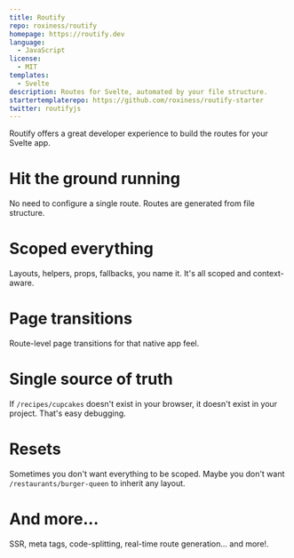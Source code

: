 ```yaml
---
title: Routify
repo: roxiness/routify
homepage: https://routify.dev
language:
  - JavaScript
license:
  - MIT
templates:
  - Svelte
description: Routes for Svelte, automated by your file structure.
startertemplaterepo: https://github.com/roxiness/routify-starter
twitter: routifyjs
---
```


Routify offers a great developer experience to build the routes for your Svelte app.

# Hit the ground running

No need to configure a single route. Routes are generated from file structure.

# Scoped everything

Layouts, helpers, props, fallbacks, you name it. It's all scoped and context-aware.

# Page transitions

Route-level page transitions for that native app feel.

# Single source of truth

If `/recipes/cupcakes` doesn't exist in your browser, it doesn't exist in your project. That's easy debugging.

# Resets

Sometimes you don't want everything to be scoped. Maybe you don't want `/restaurants/burger-queen` to inherit any layout.

# And more...

SSR, meta tags, code-splitting, real-time route generation... and more!.
